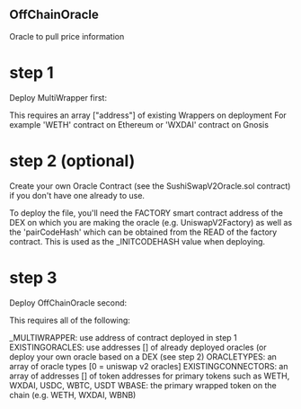 ## OffChainOracle
Oracle to pull price information

# step 1
Deploy MultiWrapper first:

This requires an array ["address"] of existing Wrappers on deployment
For example 'WETH' contract on Ethereum or 'WXDAI' contract on Gnosis

# step 2 (optional)
Create your own Oracle Contract (see the SushiSwapV2Oracle.sol contract) if you don't have one already to use.

To deploy the file, you'll need the FACTORY smart contract address of the DEX on which you are making the oracle (e.g. UniswapV2Factory) as well as the 'pairCodeHash' which can be obtained from the READ of the factory contract. This is used as the _INITCODEHASH value when deploying.

# step 3
Deploy OffChainOracle second:

This requires all of the following:

_MULTIWRAPPER: use address of contract deployed in step 1
EXISTINGORACLES: use addresses [] of already deployed oracles (or deploy your own oracle based on a DEX (see step 2)
ORACLETYPES: an array of oracle types [0 = uniswap v2 oracles]
EXISTINGCONNECTORS: an array of addresses [] of token addresses for primary tokens such as WETH, WXDAI, USDC, WBTC, USDT
WBASE: the primary wrapped token on the chain (e.g. WETH, WXDAI, WBNB)





